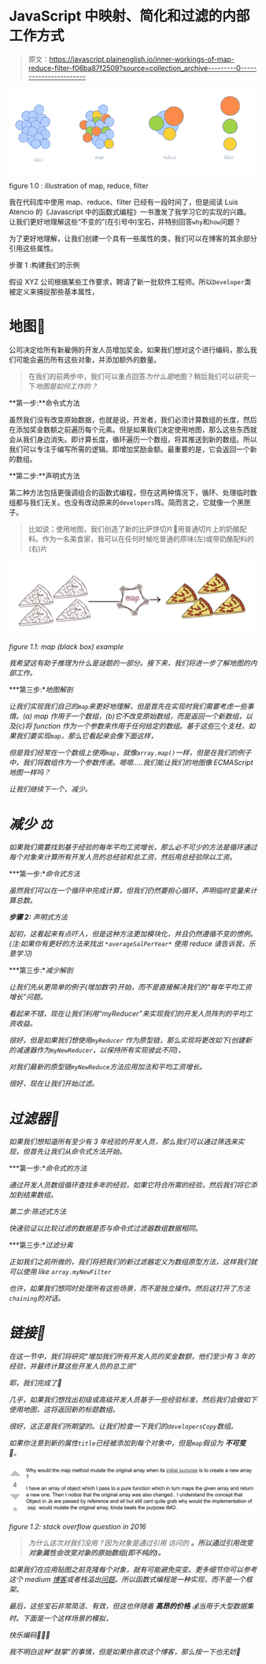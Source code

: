 # JavaScript 中映射、简化和过滤的内部工作方式

> 原文：<https://javascript.plainenglish.io/inner-workings-of-map-reduce-filter-f06ba87f2509?source=collection_archive---------0----------------------->

![](img/ddeb577d570a747cadc16a69d967ba85.png)

figure 1.0 : illustration of map, reduce, filter

我在代码库中使用 map、reduce、filter 已经有一段时间了，但是阅读 Luis Atencio 的《Javascript 中的函数式编程》一书激发了我学习它的实现的兴趣。让我们更好地理解这些“不变的”(在引号中)宝石，并特别回答`why`和`how`问题？

为了更好地理解，让我们创建一个具有一些属性的类，我们可以在博客的其余部分引用这些属性。

步骤 1 :构建我们的示例

假设 XYZ 公司根据某些工作要求，聘请了新一批软件工程师。所以`Developer`类被定义来捕捉那些基本属性，

# **地图**🎯

公司决定给所有新雇佣的开发人员增加奖金。如果我们想对这个进行编码，那么我们可能会遍历所有这些对象，并添加额外的数量。

> 在我们的前两步中，我们可以重点回答*为什么是*地图？稍后我们可以研究一下*地图是如何工作的？*

**第一步:**命令式方法

虽然我们没有改变原始数据，也就是说，开发者，我们必须计算数组的长度，然后在添加奖金数额之前遍历每个元素。但是如果我们决定使用地图，那么这些东西就会从我们身边消失。即计算长度，循环遍历一个数组，将其推送到新的数组。所以我们可以专注于编写所需的逻辑。即增加奖励金额。最重要的是，它会返回一个新的数组。

**第二步:**声明式方法

第二种方法包括更强调组合的函数式编程，但在这两种情况下，循环、处理临时数组都与我们无关。也没有改动原来的`developers`阵。简而言之，它就像一个黑匣子。

> 比如说；使用地图，我们创造了新的比萨饼切片🍕用普通切片上的奶酪配料。作为一名美食家，我可以在任何时候吃普通的原味(左)或带奶酪配料的(右)片

*![](img/8df0772029f8892b2497a85752cc5c11.png)*

*figure 1.1: map (black box) example*

*我希望这有助于推理为什么是谜题的一部分。接下来，我们将进一步了解地图的内部工作。*

***第三步:**地图解剖*

*让我们实现我们自己的`map`来更好地理解，但是首先在实现时我们需要考虑一些事情。(a) map 作用于一个数组，(b)它不改变原始数组，而是返回一个新数组，以及(c)将 function 作为一个参数来作用于任何给定的数组。基于这些*三个*支柱，如果我们要实现`map`，那么它看起来会像下面这样，*

*但是我们经常在一个数组上使用`map`，就像`array.map()`一样，但是在我们的例子中，我们将数组作为一个参数传递。嗯嗯…..我们能让我们的地图像 ECMAScript 地图一样吗？*

*让我们继续下一个，减少。*

# ***减少** ⚖*

*如果我们需要找到基于经验的每年平均工资增长，那么必不可少的方法是循环通过每个对象来计算所有开发人员的总经验和总工资，然后用总经验除以工资。*

***第一步:**命令式方法*

*虽然我们可以在一个循环中完成计算，但我们仍然要担心循环，声明临时变量来计算总数。*

***步骤 2:** 声明式方法*

*起初，这看起来有点吓人，但是这种方法更加模块化，并且仍然遵循不变的惯例。(*注:如果你有更好的方法来找出* `*averageSalPerYear*` *使用 reduce 请告诉我，乐意学习*)*

***第三步:**减少解剖*

*让我们先从更简单的例子(增加数字)开始，而不是直接解决我们的“每年平均工资增长”问题。*

*看起来不错，现在让我们利用“myReducer”来实现我们的开发人员阵列的平均工资收益。*

*很好，但是如果我们想使用`myReducer` 作为原型链，那么实现将更改如下(创建新的减速器作为`myNewReducer`，以保持所有实现彼此不同)，*

*对我们最新的原型链`myNewReduce`方法应用加法和平均工资增长。*

*很好，现在让我们开始过滤。*

# *过滤器🔎*

*如果我们想知道所有至少有 3 年经验的开发人员，那么我们可以通过筛选来实现，但首先让我们从命令式方法开始。*

***第一步:**命令式的方法*

*通过开发人员数组循环查找多年的经验，如果它符合所需的经验，然后我们将它添加到结果数组。*

*第二步:陈述式方法*

*快速验证以比较过滤的数据是否与命令式过滤器数组数据相同。*

***第三步:**过滤分离*

*正如我们之前所做的，我们将把我们的新过滤器定义为数组原型方法，这样我们就可以使用 like `array.myNewFilter`*

*也许，如果我们想同时处理所有这些场景，而不是独立操作。然后这打开了方法`chaining`的对话。*

# ***链接**🔗*

*在这一节中，我们将研究“增加我们所有开发人员的奖金数额，他们至少有 3 年的经验，并最终计算这些开发人员的总工资”*

*耶，我们完成了🙌*

*几乎，如果我们想找出初级或高级开发人员基于一些经验标准，然后我们会做如下使用地图，这将返回新的标题数组。*

*很好，这正是我们所期望的。让我们检查一下我们的`developersCopy`数组。*

*如果你注意到新的属性`title`已经被添加到每个对象中，但是`map`假设为 ***不可变*** 🤯。*

*![](img/45370df42b009c2bd794473f1274d408.png)*

*figure 1.2: stack overflow question in 2016*

> *为什么这次对我们没用？因为对象是通过引用 访问的 ***。所以通过引用改变对象属性会改变对象的原始数组(即不纯的)。****

*如果我们在应用贴图之前克隆每个对象，就有可能避免突变。更多细节你可以参考这个 medium [博客](https://medium.com/front-end-weekly/immutability-in-array-of-objects-using-map-method-dd61584c7188)或者栈溢出[问题](https://stackoverflow.com/questions/34716651/js-array-prototype-map-happens-to-be-mutable#)。所以函数式编程是一种实现，而不是一个框架。*

*最后，这些宝石非常简洁、有效，但这也伴随着 ***高昂的价格*** 💰当用于大型数据集时。下面是一个这样场景的模拟，*

*快乐编码🦸🏽‍♂️*

*我不明白这种“鼓掌”的事情，但是如果你喜欢这个博客，那么按一下也无妨👏*